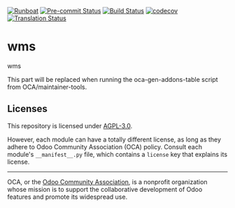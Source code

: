 
[![Runboat](https://img.shields.io/badge/runboat-Try%20me-875A7B.png)](https://runboat.odoo-community.org/builds?repo=OCA/wms&target_branch=18.0)
[![Pre-commit Status](https://github.com/OCA/wms/actions/workflows/pre-commit.yml/badge.svg?branch=18.0)](https://github.com/OCA/wms/actions/workflows/pre-commit.yml?query=branch%3A18.0)
[![Build Status](https://github.com/OCA/wms/actions/workflows/test.yml/badge.svg?branch=18.0)](https://github.com/OCA/wms/actions/workflows/test.yml?query=branch%3A18.0)
[![codecov](https://codecov.io/gh/OCA/wms/branch/18.0/graph/badge.svg)](https://codecov.io/gh/OCA/wms)
[![Translation Status](https://translation.odoo-community.org/widgets/wms-18-0/-/svg-badge.svg)](https://translation.odoo-community.org/engage/wms-18-0/?utm_source=widget)

<!-- /!\ do not modify above this line -->

# wms

wms

<!-- /!\ do not modify below this line -->

<!-- prettier-ignore-start -->

[//]: # (addons)

This part will be replaced when running the oca-gen-addons-table script from OCA/maintainer-tools.

[//]: # (end addons)

<!-- prettier-ignore-end -->

## Licenses

This repository is licensed under [AGPL-3.0](LICENSE).

However, each module can have a totally different license, as long as they adhere to Odoo Community Association (OCA)
policy. Consult each module's `__manifest__.py` file, which contains a `license` key
that explains its license.

----
OCA, or the [Odoo Community Association](http://odoo-community.org/), is a nonprofit
organization whose mission is to support the collaborative development of Odoo features
and promote its widespread use.
